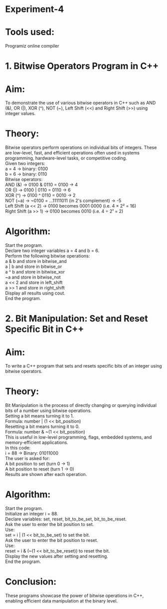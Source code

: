 # Experiment-4
# Tools used:
Programiz online compiler

# 1. Bitwise Operators Program in C++
# Aim:<br>
To demonstrate the use of various bitwise operators in C++ such as AND (&), OR (|), XOR (^), NOT (~), Left Shift (<<) and Right Shift (>>) using integer values.<br>

# Theory:<br>
Bitwise operators perform operations on individual bits of integers. These are low-level, fast, and efficient operations often used in systems programming, hardware-level tasks, or competitive coding.<br>
Given two integers:<br>
a = 4 → binary: 0100<br>
b = 6 → binary: 0110<br>
Bitwise operators:<br>
AND (&) → 0100 & 0110 = 0100 → 4<br>
OR (|) → 0100 | 0110 = 0110 → 6<br>
XOR (^) → 0100 ^ 0110 = 0010 → 2<br>
NOT (~a) → ~0100 = ...11111011 (in 2's complement) → -5<br>
Left Shift (a << 2) → 0100 becomes 0001 0000 (i.e. 4 × 2² = 16)<br>
Right Shift (a >> 1) → 0100 becomes 0010 (i.e. 4 ÷ 2¹ = 2)<br>

# Algorithm:<br>
Start the program.<br>
Declare two integer variables a = 4 and b = 6.<br>
Perform the following bitwise operations:<br>
a & b and store in bitwise_and<br>
a | b and store in bitwise_or<br>
a ^ b and store in bitwise_xor<br>
~a and store in bitwise_not<br>
a << 2 and store in left_shift<br>
a >> 1 and store in right_shift<br>
Display all results using cout.<br>
End the program.<br>

# 2. Bit Manipulation: Set and Reset Specific Bit in C++
# Aim:<br>
To write a C++ program that sets and resets specific bits of an integer using bitwise operators.<br>

# Theory:<br>
Bit Manipulation is the process of directly changing or querying individual bits of a number using bitwise operations.<br>
Setting a bit means turning it to 1.<br>
Formula: number | (1 << bit_position)<br>
Resetting a bit means turning it to 0.<br>
Formula: number & ~(1 << bit_position)<br>
This is useful in low-level programming, flags, embedded systems, and memory-efficient applications.<br>
In this code:<br>
i = 88 → Binary: 01011000<br>
The user is asked for:<br>
A bit position to set (turn 0 → 1)<br>
A bit position to reset (turn 1 → 0)<br>
Results are shown after each operation.<br>

# Algorithm:<br>
Start the program.<br>
Initialize an integer i = 88.<br>
Declare variables: set, reset, bit_to_be_set, bit_to_be_reset.<br>
Ask the user to enter the bit position to set.<br>
Use:<br>
set = i | (1 << bit_to_be_set) to set the bit.<br>
Ask the user to enter the bit position to reset.<br>
Use:<br>
reset = i & (~(1 << bit_to_be_reset)) to reset the bit.<br>
Display the new values after setting and resetting.<br>
End the program.<br>

# Conclusion:
These programs showcase the power of bitwise operations in C++, enabling efficient data manipulation at the binary level.

